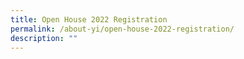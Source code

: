```yaml
---
title: Open House 2022 Registration
permalink: /about-yi/open-house-2022-registration/
description: ""
---
```

